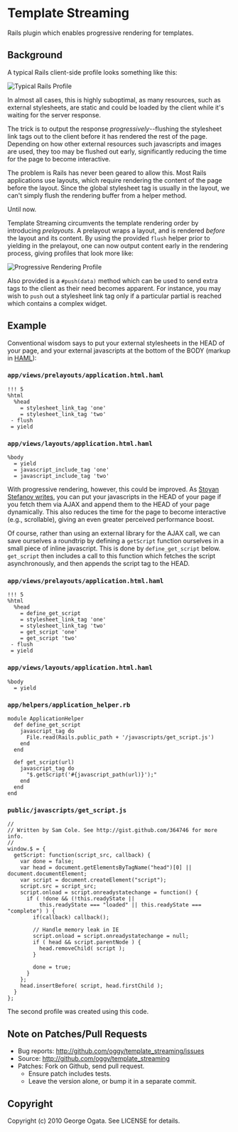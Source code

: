 # Template Streaming

Rails plugin which enables progressive rendering for templates.

## Background

A typical Rails client-side profile looks something like this:

  ![Typical Rails Profile][slow-profile]

In almost all cases, this is highly suboptimal, as many resources, such as
external stylesheets, are static and could be loaded by the client while it's
waiting for the server response.

The trick is to output the response *progressively*--flushing the stylesheet
link tags out to the client before it has rendered the rest of the
page. Depending on how other external resources such javascripts and images are
used, they too may be flushed out early, significantly reducing the time for the
page to become interactive.

The problem is Rails has never been geared to allow this. Most Rails
applications use layouts, which require rendering the content of the page before
the layout. Since the global stylesheet tag is usually in the layout, we can't
simply flush the rendering buffer from a helper method.

Until now.

Template Streaming circumvents the template rendering order by introducing
*prelayouts*. A prelayout wraps a layout, and is rendered *before* the layout
and its content. By using the provided `flush` helper prior to yielding in the
prelayout, one can now output content early in the rendering process, giving
profiles that look more like:

  ![Progressive Rendering Profile][fast-profile]

Also provided is a `#push(data)` method which can be used to send extra tags to
the client as their need becomes apparent. For instance, you may wish to `push`
out a stylesheet link tag only if a particular partial is reached which contains
a complex widget.

[fast-profile]: http://github.com/oggy/template_streaming/raw/master/doc/fast-profile.png
[slow-profile]: http://github.com/oggy/template_streaming/raw/master/doc/slow-profile.png

## Example

Conventional wisdom says to put your external stylesheets in the HEAD of your
page, and your external javascripts at the bottom of the BODY (markup in
[HAML][haml]):

### `app/views/prelayouts/application.html.haml`

    !!! 5
    %html
      %head
        = stylesheet_link_tag 'one'
        = stylesheet_link_tag 'two'
     - flush
     = yield

### `app/views/layouts/application.html.haml`

    %body
      = yield
      = javascript_include_tag 'one'
      = javascript_include_tag 'two'

With progressive rendering, however, this could be improved. As [Stoyan Stefanov
writes][stefanov], you can put your javascripts in the HEAD of your page if you
fetch them via AJAX and append them to the HEAD of your page dynamically. This
also reduces the time for the page to become interactive (e.g., scrollable),
giving an even greater perceived performance boost.

Of course, rather than using an external library for the AJAX call, we can save
ourselves a roundtrip by defining a `getScript` function ourselves in a small
piece of inline javascript. This is done by `define_get_script`
below. `get_script` then includes a call to this function which fetches the
script asynchronously, and then appends the script tag to the HEAD.

### `app/views/prelayouts/application.html.haml`

    !!! 5
    %html
      %head
        = define_get_script
        = stylesheet_link_tag 'one'
        = stylesheet_link_tag 'two'
        = get_script 'one'
        = get_script 'two'
     - flush
     = yield

### `app/views/layouts/application.html.haml`

    %body
      = yield

### `app/helpers/application_helper.rb`

    module ApplicationHelper
      def define_get_script
        javascript_tag do
          File.read(Rails.public_path + '/javascripts/get_script.js')
        end
      end

      def get_script(url)
        javascript_tag do
          "$.getScript('#{javascript_path(url)}');"
        end
      end
    end

### `public/javascripts/get_script.js`

    //
    // Written by Sam Cole. See http://gist.github.com/364746 for more info.
    //
    window.$ = {
      getScript: function(script_src, callback) {
        var done = false;
        var head = document.getElementsByTagName("head")[0] || document.documentElement;
        var script = document.createElement("script");
        script.src = script_src;
        script.onload = script.onreadystatechange = function() {
          if ( !done && (!this.readyState ||
              this.readyState === "loaded" || this.readyState === "complete") ) {
            if(callback) callback();

            // Handle memory leak in IE
            script.onload = script.onreadystatechange = null;
            if ( head && script.parentNode ) {
              head.removeChild( script );
            }

            done = true;
          }
        };
        head.insertBefore( script, head.firstChild );
      }
    };

The second profile was created using this code.

[haml]: http://haml-lang.com
[stefanov]: http://www.yuiblog.com/blog/2008/07/22/non-blocking-scripts
[get-script]: http://gist.github.com/364746

## Note on Patches/Pull Requests

 * Bug reports: http://github.com/oggy/template_streaming/issues
 * Source: http://github.com/oggy/template_streaming
 * Patches: Fork on Github, send pull request.
   * Ensure patch includes tests.
   * Leave the version alone, or bump it in a separate commit.

## Copyright

Copyright (c) 2010 George Ogata. See LICENSE for details.
